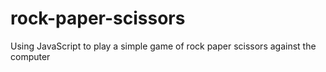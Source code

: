 # rock-paper-scissors

Using JavaScript to play a simple game of rock paper scissors against the computer